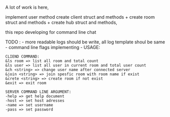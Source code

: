 A lot of work is here,

implement user method
create client struct and methods +
create room struct and methods +
create hub struct and methods,

this repo developing for command line chat

TODO : 
    - more readable logs should be write, all log template shoul be same
    - command line flags implementing
    - 
USAGE:

    CLIEND COMMAND:
    &ls room => list all room and total count
    &ls user => list all user in current room and total user count
    &ch <string> => change user name after connected server
    &join <string> => join spesfic room with room name if exist
    &crete <string> => create room if not exist
    &exit => exit room 

    SERVER COMMAND LINE ARGUMENT:
    -help => get help document
    -host => set host adresses
    -name => set username 
    -pass => set password
